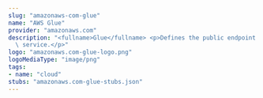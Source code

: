 ```yaml
---
slug: "amazonaws-com-glue"
name: "AWS Glue"
provider: "amazonaws.com"
description: "<fullname>Glue</fullname> <p>Defines the public endpoint for the Glue\
  \ service.</p>"
logo: "amazonaws.com-glue-logo.png"
logoMediaType: "image/png"
tags:
- name: "cloud"
stubs: "amazonaws.com-glue-stubs.json"
---
```

